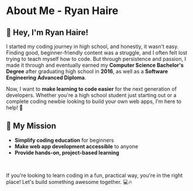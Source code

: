 # About Me - Ryan Haire

## 👋 Hey, I'm Ryan Haire!

I started my coding journey in high school, and honestly, it wasn't easy. Finding good, beginner-friendly content was a struggle, and I often felt lost trying to teach myself how to code. But through persistence and passion, I made it through and eventually earned my **Computer Science Bachelor's Degree** after graduating high school in **2016**, as well as a **Software Engineering Advanced Diploma**.

Now, I want to **make learning to code easier** for the next generation of developers. Whether you're a high school student just starting out or a complete coding newbie looking to build your own web apps, I'm here to help! 🚀

## 🎯 My Mission

- **Simplify coding education** for beginners
- **Make web app development accessible** to anyone
- **Provide hands-on, project-based learning**

&nbsp;&nbsp;&nbsp;

If you're looking to learn coding in a fun, practical way, you're in the right place! Let's build something awesome together. 💻🔥

